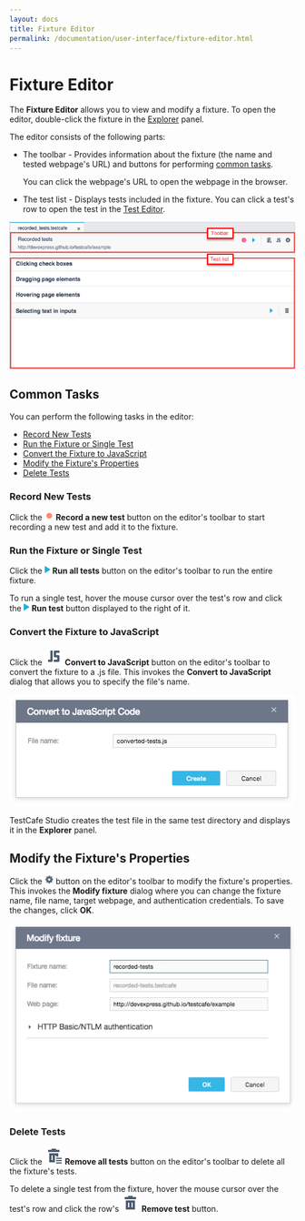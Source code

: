 ```yaml
---
layout: docs
title: Fixture Editor
permalink: /documentation/user-interface/fixture-editor.html
---
```

# Fixture Editor

The **Fixture Editor** allows you to view and modify a fixture. To open the editor, double-click the fixture in the [Explorer](explorer-panel.md) panel.

The editor consists of the following parts:

* The toolbar - Provides information about the fixture (the name and tested webpage's URL) and buttons for performing [common tasks](#common-tasks).

    You can click the webpage's URL to open the webpage in the browser.

* The test list - Displays tests included in the fixture. You can click a test's row to open the test in the [Test Editor](test-editor.md).

![Fixture editor](../../images/user-interface/fixture-editor.png)

## Common Tasks

You can perform the following tasks in the editor:

* [Record New Tests](#record-new-tests)
* [Run the Fixture or Single Test](#run-the-fixture-or-single-test)
* [Convert the Fixture to JavaScript](#convert-the-fixture-to-javascript)
* [Modify the Fixture's Properties](#modify-the-fixtures-properties)
* [Delete Tests](#delete-tests)

### Record New Tests

Click the ![Record button](../../images/guides/record-test-icon.png) **Record a new test** button on the editor's toolbar to start recording a new test and add it to the fixture.

### Run the Fixture or Single Test

Click the ![Run tests button](../../images/guides/action-run-icon.png) **Run all tests** button on the editor's toolbar to run the entire fixture.

To run a single test, hover the mouse cursor over the test's row and click the ![Run test button](../../images/guides/action-run-icon.png) **Run test** button displayed to the right of it.

### Convert the Fixture to JavaScript

Click the ![Convert icon](../../images/user-interface/js-icon.svg) **Convert to JavaScript** button on the editor's toolbar to convert the fixture to a .js file. This invokes the **Convert to JavaScript** dialog that allows you to specify the file's name.

![Convert to JavaScript Code Dialog](../../images//user-interface/dialogs/convert-dialog.png)

TestCafe Studio creates the test file in the same test directory and displays it in the **Explorer** panel.

## Modify the Fixture's Properties

Click the ![Settings button](../../images/guides/settings-icon.png) button on the editor's toolbar to modify the fixture's properties. This invokes the **Modify fixture** dialog where you can change the fixture name, file name, target webpage, and authentication credentials. To save the changes, click **OK**.

![Modify fixture dialog](../../images/user-interface/dialogs/modify-fixture-dialog.png)

### Delete Tests

Click the ![Remove all tests icon](../../images/user-interface/remove-all-icon.svg) **Remove all tests** button on the editor's toolbar to delete all the fixture's tests.

To delete a single test from the fixture, hover the mouse cursor over the test's row and click the row's ![Remove icon](../../images/user-interface/remove-big-icon.svg) **Remove test** button.
